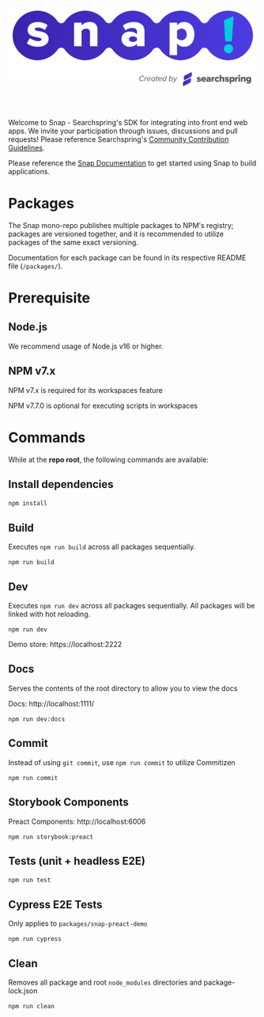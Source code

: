 <p align="center">
  <img src="images/flat-logo-snap.svg"/>  
</p>
<br/><br/>

Welcome to Snap - Searchspring's SDK for integrating into front end web apps. We invite your participation through issues, discussions and pull requests! Please reference Searchspring's [Community Contribution Guidelines](https://github.com/searchspring/community/blob/main/CONTRIBUTING.md).

Please reference the [Snap Documentation](https://searchspring.github.io/snap/) to get started using Snap to build applications.

# Packages
The Snap mono-repo publishes multiple packages to NPM's registry; packages are versioned together, and it is recommended to utilize packages of the same exact versioning.

Documentation for each package can be found in its respective README file (`/packages/`).

# Prerequisite

## Node.js
We recommend usage of Node.js v16 or higher.
## NPM v7.x

NPM v7.x is required for its workspaces feature

NPM v7.7.0 is optional for executing scripts in workspaces

# Commands
While at the <b>repo root</b>, the following commands are available:

## Install dependencies
```shell
npm install
```

## Build
Executes `npm run build` across all packages sequentially. 
```shell
npm run build
```
## Dev
Executes `npm run dev` across all packages sequentially. All packages will be linked with hot reloading.
```shell
npm run dev
```

Demo store: https://localhost:2222

## Docs
Serves the contents of the root directory to allow you to view the docs

Docs: http://localhost:1111/

```shell
npm run dev:docs
```

## Commit
Instead of using `git commit`, use `npm run commit` to utilize Commitizen
```shell
npm run commit
```

## Storybook Components
Preact Components: http://localhost:6006
```shell
npm run storybook:preact
```

## Tests (unit + headless E2E)
```shell
npm run test
```

## Cypress E2E Tests
Only applies to `packages/snap-preact-demo`
```shell
npm run cypress
```

## Clean
Removes all package and root `node_modules` directories and package-lock.json
```shell
npm run clean
```